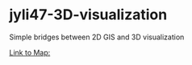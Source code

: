 # jyli47-3D-visualization
Simple bridges between 2D GIS and 3D visualization

[Link to Map:](https://jyli47.github.io/jyli47-3D-visualization/index.html)
